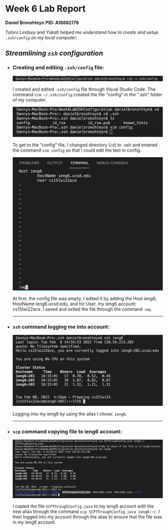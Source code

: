 # Week 6 Lab Report 
**Daniel Bronshteyn**
**PID: A16882179**

*Tutors Lindsey and Yukati helped me understand how to create and setup `.ssh/config` on my local computer.*

## *Streamlining `ssh` configuration*

- ### **Creating and editing `.ssh/config` file:**

    ![CreatingConfigFile](Week6ImagesFolder/CreatingConfigFile.png)

    I created and edited `.ssh/config` file through Visual Studio Code. The command `vim ~/.ssh/config` created the file "config" in the ".ssh" folder of my computer.

    ![GoingToConfig](Week6ImagesFolder/GoingToConfig.png)

    To get to the "config" file, I changed directory (`cd`) to .ssh and entered the command `vim config` so that I could edit the text in config. 

    ![SSHConfigFile](Week6ImagesFolder/SSHConfigFile.png)

    At first, the config file was empty. I edited it by adding the Host ieng6, HostName ieng6.ucsd.edu, and for User, my ieng6 account: cs15lwi22ace. I saved and exited the file through the command `:wq`.

    ---

- ### **`ssh` command logging me into account:**

    ![SSHieng6](Week6ImagesFolder/SSHieng6.png)

    Logging into my ieng6 by using the alias I chose: `ieng6`.

    ---

- ### **`scp` command copying file to ieng6 account:**

    ![SCPFileThroughConfig](Week6ImagesFolder/SCPFileThroughConfig.png)

    I copied the file `SCPThroughConfig.java` to my ieng6 account with the new alias through the command `scp SCPThroughConfig.java ieng6:~/`. I then logged into my account through the alias to ensure that the file was in my ieng6 account.


